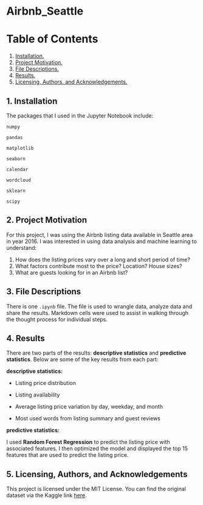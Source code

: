# Airbnb_Seattle
# Table of Contents
1. [Installation.](#inst)
2. [Project Motivation.](#motiv)
3. [File Descriptions.](#file)
4. [Results.](#res)
5. [Licensing, Authors, and Acknowledgements.](#ac)

<a name="inst"></a>
## 1. Installation
The packages that I used in the Jupyter Notebook include:

`numpy`

`pandas`

`matplotlib`

`seaborn`

`calendar`

`wordcloud`

`sklearn`

`scipy`

<a name="motiv"></a>
## 2. Project Motivation

For this project, I was using the Airbnb listing data available in Seattle area in year 2016. I was interested in using data analysis and machine learning to understand:

1. How does the listing prices vary over a long and short period of time?
2. What factors contribute most to the price? Location? House sizes?
3. What are guests looking for in an Airbnb list?

<a name="file"></a>
## 3. File Descriptions

There is one `.ipynb` file. The file is used to wrangle data, analyze data and share the results. Markdown cells were used to assist in walking through the thought process for individual steps.

<a name="red"></a>
## 4. Results

There are two parts of the results: **descriptive statistics** and **predictive statistics**. Below are some of the key results from each part:

**descriptive statistics:**

* Listing price distribution

* Listing availability

* Average listing price variation by day, weekday, and month

* Most used words from listing summary and guest reviews

**predictive statistics:**

I used **Random Forest Regression** to predict the listing price with associated features. I then optimized the model and displayed the top 15 features that are used to predict the listing price.

<a name="ac"></a>
## 5. Licensing, Authors, and Acknowledgements

This project is licensed under the MIT License. You can find the original dataset via the Kaggle link [here](https://www.kaggle.com/airbnb/seattle). 
